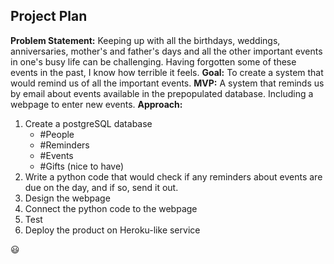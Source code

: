 ## Project Plan

**Problem Statement:**  Keeping up with all the birthdays, weddings, anniversaries, mother's and father's days and all the other important events in one's busy life can be challenging. Having forgotten some of these events in the past, I know how terrible it feels. 
**Goal:**  To create a system that would remind us of all the important events.
**MVP:**  A system that reminds us by email about events available in the prepopulated database. Including a webpage to enter new events.
**Approach:**   
1. Create a postgreSQL database
	* #People
	* #Reminders
	* #Events
	* #Gifts (nice to have)
2. Write a python code that would check if any reminders about events are due on the day, and if so, send it out.
3. Design the webpage
4. Connect the python code to the webpage
5. Test
6. Deploy the product on Heroku-like service

:smiley:
